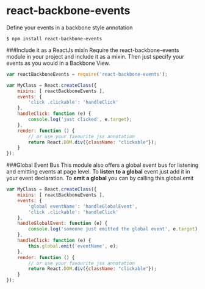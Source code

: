 react-backbone-events
=====================

Define your events in a backbone style annotation

```
$ npm install react-backbone-events
```

###Include it as a ReactJs mixin
Require the react-backbone-events module in your project and include it as a mixin.
Then just specify your events as you would in a Backbone View.

```JavaScript
var reactBackboneEvents = require('react-backbone-events');

var MyClass = React.createClass({
    mixins: [ reactBackboneEvents ],
    events: {
        'click .clickable': 'handleClick'
    },
    handleClick: function (e) {
        console.log('just clicked', e.target);
    },
    render: function () {
        // or use your favourite jsx annotation
        return React.DOM.div({className: "clickable"});
    }
});
```

###Global Event Bus
This module also offers a global event bus for listening and emitting events at page level.
To **listen to a global** event just add it in your event declaration.
To **emit a global** you can by calling this.global.emit

```JavaScript
var MyClass = React.createClass({
    mixins: [ reactBackboneEvents ],
    events: {
        'global eventName': 'handleGlobalEvent',
        'click .clickable': 'handleClick'
    },
    handleGlobalEvent: function (e) {
        console.log('someone just emitted the global event', e.target);
    },
    handleClick: function (e) {
        this.global.emit('eventName', e);
    },
    render: function () {
        // or use your favourite jsx annotation
        return React.DOM.div({className: "clickable"});
    }
});
```